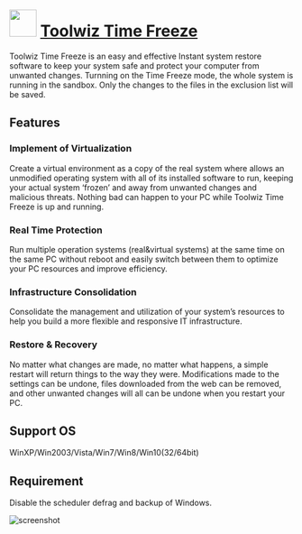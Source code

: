 ﻿# <img src="https://cdn.jsdelivr.net/gh/chtof/chocolatey-packages/automatic/toolwiz-time-freeze/toolwiz-time-freeze.png" width="48" height="48"/> [Toolwiz Time Freeze](https://chocolatey.org/packages/toolwiz-time-freeze)

Toolwiz Time Freeze is an easy and effective Instant system restore software to keep your system safe and protect your computer from unwanted changes.
Turnning on the Time Freeze mode, the whole system is running in the sandbox. Only the changes to the files in the exclusion list will be saved.

## Features

### Implement of Virtualization
Create a virtual environment as a copy of the real system where allows an unmodified operating system with all of its installed software to run, keeping your actual system ‘frozen’ and away from unwanted changes and malicious threats. Nothing bad can happen to your PC while Toolwiz Time Freeze is up and running.

### Real Time Protection
Run multiple operation systems (real&virtual systems) at the same time on the same PC without reboot and easily switch between them to optimize your PC resources and improve efficiency.

### Infrastructure Consolidation
Consolidate the management and utilization of your system’s resources to help you build a more flexible and responsive IT infrastructure.

### Restore & Recovery
No matter what changes are made, no matter what happens, a simple restart will return things to the way they were. Modifications made to the settings can be undone, files downloaded from the web can be removed, and other unwanted changes will all can be undone when you restart your PC.

## Support OS
WinXP/Win2003/Vista/Win7/Win8/Win10(32/64bit)

## Requirement
Disable the scheduler defrag and backup of Windows.

![screenshot](https://cdn.jsdelivr.net/gh/chtof/chocolatey-packages/automatic/toolwiz-time-freeze/screenshot.png)
